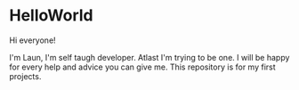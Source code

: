 # HelloWorld

Hi everyone!

I'm Laun, I'm self taugh developer. Atlast I'm trying to be one.
I will be happy for every help and advice you can give me.
This repository is for my first projects.
